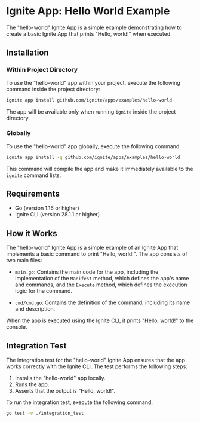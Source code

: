 
# Ignite App: Hello World Example

The "hello-world" Ignite App is a simple example demonstrating how to create a basic Ignite App that prints "Hello, world!" when executed. 

## Installation

### Within Project Directory

To use the "hello-world" app within your project, execute the following command inside the project directory:

```bash
ignite app install github.com/ignite/apps/examples/hello-world
```

The app will be available only when running `ignite` inside the project directory.

### Globally

To use the "hello-world" app globally, execute the following command:

```bash
ignite app install -g github.com/ignite/apps/examples/hello-world
```

This command will compile the app and make it immediately available to the `ignite` command lists.

## Requirements

- Go (version 1.16 or higher)
- Ignite CLI (version 28.1.1 or higher)

## How it Works

The "hello-world" Ignite App is a simple example of an Ignite App that implements a basic command to print "Hello, world!". The app consists of two main files:

- `main.go`: Contains the main code for the app, including the implementation of the `Manifest` method, which defines the app's name and commands, and the `Execute` method, which defines the execution logic for the command.

- `cmd/cmd.go`: Contains the definition of the command, including its name and description.

When the app is executed using the Ignite CLI, it prints "Hello, world!" to the console.

## Integration Test

The integration test for the "hello-world" Ignite App ensures that the app works correctly with the Ignite CLI. The test performs the following steps:

1. Installs the "hello-world" app locally.
2. Runs the app.
3. Asserts that the output is "Hello, world!".

To run the integration test, execute the following command:

```bash
go test -v ./integration_test
```
